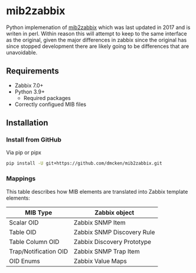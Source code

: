 # mib2zabbix
Python implemenation of [mib2zabbix](https://github.com/zabbix-tools/mib2zabbix) which was last updated in 2017 and is writen in perl. Within reason this will attempt to keep to the same interface as the original, given the major differences in zabbix since the original has since stopped development there are likely going to be differences that are unavoidable.


## Requirements
* Zabbix 7.0+
* Python 3.9+
  * Required packages
* Correctly configued MIB files

## Installation

### Install from GitHub

Via pip or pipx

```bash
pip install -U git+https://github.com/dmcken/mib2zabbix.git
```

### Mappings

This table describes how MIB elements are translated into Zabbix template elements:

| MIB Type | Zabbix object |
| -------- | ------------- |
| Scalar OID | Zabbix SNMP Item |
| Table OID | Zabbix SNMP Discovery Rule |
| Table Column OID | Zabbix Discovery Prototype |
| Trap/Notification OID | Zabbix SNMP Trap Item |
| OID Enums | Zabbix Value Maps |
